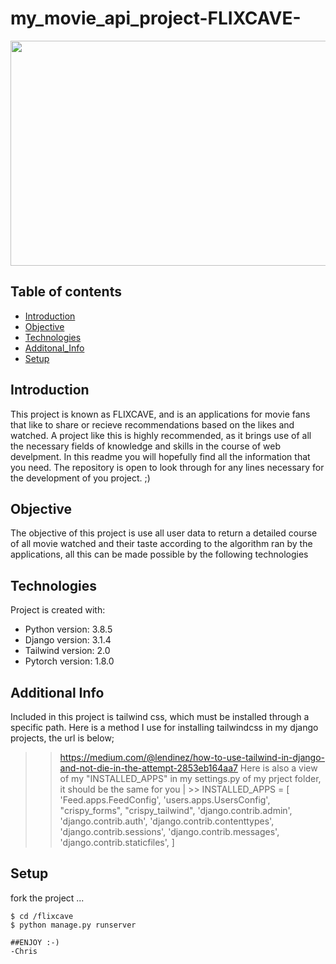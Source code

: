 # my_movie_api_project-FLIXCAVE-

<img src="https://user-images.githubusercontent.com/53315778/126880784-eb041e0b-1570-4374-bfcb-bca3f4d21ba3.png" height=360 width=580/>

## Table of contents
* [Introduction](#Introduction)
* [Objective](Objective)
* [Technologies](#technologies)
* [Additonal_Info](Additional_Info)
* [Setup](#setup)

## Introduction
This project is known as FLIXCAVE, and is an applications for movie fans that like to share or recieve recommendations based on the likes and watched.
A project like this is highly recommended, as it brings use of all the necessary fields of knowledge and skills in the course of web develpment.
In this readme you will hopefully find all the information that you need.
The repository is open to look through for any lines necessary for the development of you project. ;)

## Objective
The objective of this project is use all user data to return a detailed course of all movie watched and their taste according to the algorithm ran by the applications,
all this can be made possible by the following technologies

## Technologies
Project is created with:
* Python version: 3.8.5
* Django version: 3.1.4
* Tailwind version: 2.0
* Pytorch version: 1.8.0

## Additional Info
Included in this project is tailwind css, which must be installed through a specific path. Here is a method I use for installing tailwindcss in my django projects, the url is below;
>> https://medium.com/@lendinez/how-to-use-tailwind-in-django-and-not-die-in-the-attempt-2853eb164aa7
Here is also a view of my "INSTALLED_APPS" in my settings.py of my prject folder, it should be the same for you 
| >> INSTALLED_APPS = [
    'Feed.apps.FeedConfig',
    'users.apps.UsersConfig',
      "crispy_forms",
    "crispy_tailwind",
    'django.contrib.admin',
   'django.contrib.auth',
   'django.contrib.contenttypes',
   'django.contrib.sessions',
   'django.contrib.messages',
   'django.contrib.staticfiles',
 ]

## Setup
fork the project ...

```
$ cd /flixcave
$ python manage.py runserver

##ENJOY :-)
-Chris

```
